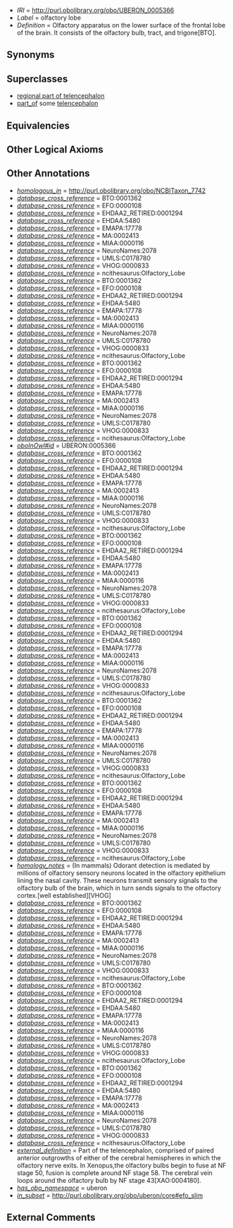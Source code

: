  * *IRI* = http://purl.obolibrary.org/obo/UBERON_0005366
 * *Label* = olfactory lobe
 * *Definition* = Olfactory apparatus on the lower surface of the frontal lobe of the brain. It consists of the olfactory bulb, tract, and trigone[BTO].

## Synonyms


## Superclasses

 * [regional part of telencephalon](../../UBERON/91/UBERON_0002791.md)
 * [part_of](../../BFO/50/BFO_0000050.md) some [telencephalon](../../UBERON/93/UBERON_0001893.md)

## Equivalencies


## Other Logical Axioms


## Other Annotations

 * *[homologous_in](../../core#homologous/in/core#homologous_in.md)* = http://purl.obolibrary.org/obo/NCBITaxon_7742
 * *[database_cross_reference](../../ef/oboInOwl#hasDbXref.md)* = BTO:0001362
 * *[database_cross_reference](../../ef/oboInOwl#hasDbXref.md)* = EFO:0000108
 * *[database_cross_reference](../../ef/oboInOwl#hasDbXref.md)* = EHDAA2_RETIRED:0001294
 * *[database_cross_reference](../../ef/oboInOwl#hasDbXref.md)* = EHDAA:5480
 * *[database_cross_reference](../../ef/oboInOwl#hasDbXref.md)* = EMAPA:17778
 * *[database_cross_reference](../../ef/oboInOwl#hasDbXref.md)* = MA:0002413
 * *[database_cross_reference](../../ef/oboInOwl#hasDbXref.md)* = MIAA:0000116
 * *[database_cross_reference](../../ef/oboInOwl#hasDbXref.md)* = NeuroNames:2078
 * *[database_cross_reference](../../ef/oboInOwl#hasDbXref.md)* = UMLS:C0178780
 * *[database_cross_reference](../../ef/oboInOwl#hasDbXref.md)* = VHOG:0000833
 * *[database_cross_reference](../../ef/oboInOwl#hasDbXref.md)* = ncithesaurus:Olfactory_Lobe
 * *[database_cross_reference](../../ef/oboInOwl#hasDbXref.md)* = BTO:0001362
 * *[database_cross_reference](../../ef/oboInOwl#hasDbXref.md)* = EFO:0000108
 * *[database_cross_reference](../../ef/oboInOwl#hasDbXref.md)* = EHDAA2_RETIRED:0001294
 * *[database_cross_reference](../../ef/oboInOwl#hasDbXref.md)* = EHDAA:5480
 * *[database_cross_reference](../../ef/oboInOwl#hasDbXref.md)* = EMAPA:17778
 * *[database_cross_reference](../../ef/oboInOwl#hasDbXref.md)* = MA:0002413
 * *[database_cross_reference](../../ef/oboInOwl#hasDbXref.md)* = MIAA:0000116
 * *[database_cross_reference](../../ef/oboInOwl#hasDbXref.md)* = NeuroNames:2078
 * *[database_cross_reference](../../ef/oboInOwl#hasDbXref.md)* = UMLS:C0178780
 * *[database_cross_reference](../../ef/oboInOwl#hasDbXref.md)* = VHOG:0000833
 * *[database_cross_reference](../../ef/oboInOwl#hasDbXref.md)* = ncithesaurus:Olfactory_Lobe
 * *[database_cross_reference](../../ef/oboInOwl#hasDbXref.md)* = BTO:0001362
 * *[database_cross_reference](../../ef/oboInOwl#hasDbXref.md)* = EFO:0000108
 * *[database_cross_reference](../../ef/oboInOwl#hasDbXref.md)* = EHDAA2_RETIRED:0001294
 * *[database_cross_reference](../../ef/oboInOwl#hasDbXref.md)* = EHDAA:5480
 * *[database_cross_reference](../../ef/oboInOwl#hasDbXref.md)* = EMAPA:17778
 * *[database_cross_reference](../../ef/oboInOwl#hasDbXref.md)* = MA:0002413
 * *[database_cross_reference](../../ef/oboInOwl#hasDbXref.md)* = MIAA:0000116
 * *[database_cross_reference](../../ef/oboInOwl#hasDbXref.md)* = NeuroNames:2078
 * *[database_cross_reference](../../ef/oboInOwl#hasDbXref.md)* = UMLS:C0178780
 * *[database_cross_reference](../../ef/oboInOwl#hasDbXref.md)* = VHOG:0000833
 * *[database_cross_reference](../../ef/oboInOwl#hasDbXref.md)* = ncithesaurus:Olfactory_Lobe
 * *[oboInOwl#id](../../id/oboInOwl#id.md)* = UBERON:0005366
 * *[database_cross_reference](../../ef/oboInOwl#hasDbXref.md)* = BTO:0001362
 * *[database_cross_reference](../../ef/oboInOwl#hasDbXref.md)* = EFO:0000108
 * *[database_cross_reference](../../ef/oboInOwl#hasDbXref.md)* = EHDAA2_RETIRED:0001294
 * *[database_cross_reference](../../ef/oboInOwl#hasDbXref.md)* = EHDAA:5480
 * *[database_cross_reference](../../ef/oboInOwl#hasDbXref.md)* = EMAPA:17778
 * *[database_cross_reference](../../ef/oboInOwl#hasDbXref.md)* = MA:0002413
 * *[database_cross_reference](../../ef/oboInOwl#hasDbXref.md)* = MIAA:0000116
 * *[database_cross_reference](../../ef/oboInOwl#hasDbXref.md)* = NeuroNames:2078
 * *[database_cross_reference](../../ef/oboInOwl#hasDbXref.md)* = UMLS:C0178780
 * *[database_cross_reference](../../ef/oboInOwl#hasDbXref.md)* = VHOG:0000833
 * *[database_cross_reference](../../ef/oboInOwl#hasDbXref.md)* = ncithesaurus:Olfactory_Lobe
 * *[database_cross_reference](../../ef/oboInOwl#hasDbXref.md)* = BTO:0001362
 * *[database_cross_reference](../../ef/oboInOwl#hasDbXref.md)* = EFO:0000108
 * *[database_cross_reference](../../ef/oboInOwl#hasDbXref.md)* = EHDAA2_RETIRED:0001294
 * *[database_cross_reference](../../ef/oboInOwl#hasDbXref.md)* = EHDAA:5480
 * *[database_cross_reference](../../ef/oboInOwl#hasDbXref.md)* = EMAPA:17778
 * *[database_cross_reference](../../ef/oboInOwl#hasDbXref.md)* = MA:0002413
 * *[database_cross_reference](../../ef/oboInOwl#hasDbXref.md)* = MIAA:0000116
 * *[database_cross_reference](../../ef/oboInOwl#hasDbXref.md)* = NeuroNames:2078
 * *[database_cross_reference](../../ef/oboInOwl#hasDbXref.md)* = UMLS:C0178780
 * *[database_cross_reference](../../ef/oboInOwl#hasDbXref.md)* = VHOG:0000833
 * *[database_cross_reference](../../ef/oboInOwl#hasDbXref.md)* = ncithesaurus:Olfactory_Lobe
 * *[database_cross_reference](../../ef/oboInOwl#hasDbXref.md)* = BTO:0001362
 * *[database_cross_reference](../../ef/oboInOwl#hasDbXref.md)* = EFO:0000108
 * *[database_cross_reference](../../ef/oboInOwl#hasDbXref.md)* = EHDAA2_RETIRED:0001294
 * *[database_cross_reference](../../ef/oboInOwl#hasDbXref.md)* = EHDAA:5480
 * *[database_cross_reference](../../ef/oboInOwl#hasDbXref.md)* = EMAPA:17778
 * *[database_cross_reference](../../ef/oboInOwl#hasDbXref.md)* = MA:0002413
 * *[database_cross_reference](../../ef/oboInOwl#hasDbXref.md)* = MIAA:0000116
 * *[database_cross_reference](../../ef/oboInOwl#hasDbXref.md)* = NeuroNames:2078
 * *[database_cross_reference](../../ef/oboInOwl#hasDbXref.md)* = UMLS:C0178780
 * *[database_cross_reference](../../ef/oboInOwl#hasDbXref.md)* = VHOG:0000833
 * *[database_cross_reference](../../ef/oboInOwl#hasDbXref.md)* = ncithesaurus:Olfactory_Lobe
 * *[database_cross_reference](../../ef/oboInOwl#hasDbXref.md)* = BTO:0001362
 * *[database_cross_reference](../../ef/oboInOwl#hasDbXref.md)* = EFO:0000108
 * *[database_cross_reference](../../ef/oboInOwl#hasDbXref.md)* = EHDAA2_RETIRED:0001294
 * *[database_cross_reference](../../ef/oboInOwl#hasDbXref.md)* = EHDAA:5480
 * *[database_cross_reference](../../ef/oboInOwl#hasDbXref.md)* = EMAPA:17778
 * *[database_cross_reference](../../ef/oboInOwl#hasDbXref.md)* = MA:0002413
 * *[database_cross_reference](../../ef/oboInOwl#hasDbXref.md)* = MIAA:0000116
 * *[database_cross_reference](../../ef/oboInOwl#hasDbXref.md)* = NeuroNames:2078
 * *[database_cross_reference](../../ef/oboInOwl#hasDbXref.md)* = UMLS:C0178780
 * *[database_cross_reference](../../ef/oboInOwl#hasDbXref.md)* = VHOG:0000833
 * *[database_cross_reference](../../ef/oboInOwl#hasDbXref.md)* = ncithesaurus:Olfactory_Lobe
 * *[database_cross_reference](../../ef/oboInOwl#hasDbXref.md)* = BTO:0001362
 * *[database_cross_reference](../../ef/oboInOwl#hasDbXref.md)* = EFO:0000108
 * *[database_cross_reference](../../ef/oboInOwl#hasDbXref.md)* = EHDAA2_RETIRED:0001294
 * *[database_cross_reference](../../ef/oboInOwl#hasDbXref.md)* = EHDAA:5480
 * *[database_cross_reference](../../ef/oboInOwl#hasDbXref.md)* = EMAPA:17778
 * *[database_cross_reference](../../ef/oboInOwl#hasDbXref.md)* = MA:0002413
 * *[database_cross_reference](../../ef/oboInOwl#hasDbXref.md)* = MIAA:0000116
 * *[database_cross_reference](../../ef/oboInOwl#hasDbXref.md)* = NeuroNames:2078
 * *[database_cross_reference](../../ef/oboInOwl#hasDbXref.md)* = UMLS:C0178780
 * *[database_cross_reference](../../ef/oboInOwl#hasDbXref.md)* = VHOG:0000833
 * *[database_cross_reference](../../ef/oboInOwl#hasDbXref.md)* = ncithesaurus:Olfactory_Lobe
 * *[homology_notes](../../UBPROP/03/UBPROP_0000003.md)* =  (In mammals) Odorant detection is mediated by millions of olfactory sensory neurons located in the olfactory epithelium lining the nasal cavity. These neurons transmit sensory signals to the olfactory bulb of the brain, which in turn sends signals to the olfactory cortex.[well established][VHOG]
 * *[database_cross_reference](../../ef/oboInOwl#hasDbXref.md)* = BTO:0001362
 * *[database_cross_reference](../../ef/oboInOwl#hasDbXref.md)* = EFO:0000108
 * *[database_cross_reference](../../ef/oboInOwl#hasDbXref.md)* = EHDAA2_RETIRED:0001294
 * *[database_cross_reference](../../ef/oboInOwl#hasDbXref.md)* = EHDAA:5480
 * *[database_cross_reference](../../ef/oboInOwl#hasDbXref.md)* = EMAPA:17778
 * *[database_cross_reference](../../ef/oboInOwl#hasDbXref.md)* = MA:0002413
 * *[database_cross_reference](../../ef/oboInOwl#hasDbXref.md)* = MIAA:0000116
 * *[database_cross_reference](../../ef/oboInOwl#hasDbXref.md)* = NeuroNames:2078
 * *[database_cross_reference](../../ef/oboInOwl#hasDbXref.md)* = UMLS:C0178780
 * *[database_cross_reference](../../ef/oboInOwl#hasDbXref.md)* = VHOG:0000833
 * *[database_cross_reference](../../ef/oboInOwl#hasDbXref.md)* = ncithesaurus:Olfactory_Lobe
 * *[database_cross_reference](../../ef/oboInOwl#hasDbXref.md)* = BTO:0001362
 * *[database_cross_reference](../../ef/oboInOwl#hasDbXref.md)* = EFO:0000108
 * *[database_cross_reference](../../ef/oboInOwl#hasDbXref.md)* = EHDAA2_RETIRED:0001294
 * *[database_cross_reference](../../ef/oboInOwl#hasDbXref.md)* = EHDAA:5480
 * *[database_cross_reference](../../ef/oboInOwl#hasDbXref.md)* = EMAPA:17778
 * *[database_cross_reference](../../ef/oboInOwl#hasDbXref.md)* = MA:0002413
 * *[database_cross_reference](../../ef/oboInOwl#hasDbXref.md)* = MIAA:0000116
 * *[database_cross_reference](../../ef/oboInOwl#hasDbXref.md)* = NeuroNames:2078
 * *[database_cross_reference](../../ef/oboInOwl#hasDbXref.md)* = UMLS:C0178780
 * *[database_cross_reference](../../ef/oboInOwl#hasDbXref.md)* = VHOG:0000833
 * *[database_cross_reference](../../ef/oboInOwl#hasDbXref.md)* = ncithesaurus:Olfactory_Lobe
 * *[database_cross_reference](../../ef/oboInOwl#hasDbXref.md)* = BTO:0001362
 * *[database_cross_reference](../../ef/oboInOwl#hasDbXref.md)* = EFO:0000108
 * *[database_cross_reference](../../ef/oboInOwl#hasDbXref.md)* = EHDAA2_RETIRED:0001294
 * *[database_cross_reference](../../ef/oboInOwl#hasDbXref.md)* = EHDAA:5480
 * *[database_cross_reference](../../ef/oboInOwl#hasDbXref.md)* = EMAPA:17778
 * *[database_cross_reference](../../ef/oboInOwl#hasDbXref.md)* = MA:0002413
 * *[database_cross_reference](../../ef/oboInOwl#hasDbXref.md)* = MIAA:0000116
 * *[database_cross_reference](../../ef/oboInOwl#hasDbXref.md)* = NeuroNames:2078
 * *[database_cross_reference](../../ef/oboInOwl#hasDbXref.md)* = UMLS:C0178780
 * *[database_cross_reference](../../ef/oboInOwl#hasDbXref.md)* = VHOG:0000833
 * *[database_cross_reference](../../ef/oboInOwl#hasDbXref.md)* = ncithesaurus:Olfactory_Lobe
 * *[external_definition](../../UBPROP/01/UBPROP_0000001.md)* = Part of the telencephalon, comprised of paired anterior outgrowths of either of the cerebral hemispheres in which the olfactory nerve exits. In Xenopus,the olfactory bulbs begin to fuse at NF stage 50, fusion is complete around NF stage 58. The cerebral vein loops around the olfactory bulb by NF stage 43[XAO:0004180].
 * *[has_obo_namespace](../../ce/oboInOwl#hasOBONamespace.md)* = uberon
 * *[in_subset](../../et/oboInOwl#inSubset.md)* = http://purl.obolibrary.org/obo/uberon/core#efo_slim

## External Comments

